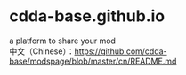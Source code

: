 # cdda-base.github.io
a platform to share your mod  
中文（Chinese）：https://github.com/cdda-base/modspage/blob/master/cn/README.md
